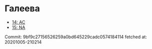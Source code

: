 # Галеева
- [14: AC](14.md)
- [15: NA](15.md)

Commit: 9bf9c27156526259a0bd645229cadc0574184114
 fetched at: 20201005-210214
